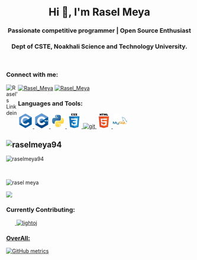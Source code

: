 
<h1 align="center">Hi 👋, I'm Rasel Meya</h1>
<h3 align="center">Passionate competitive programmer | Open Source Enthusiast</h3>
<h3 align="center" >Dept of CSTE, Noakhali Science and Technology University.</h3>
<br>
<h3 align="left">Connect with me:</h3>
<p align="left">
 <a href="https://linkedin.com/in/raselmeya" target="blank"> <img align="left" alt="Rasel's Linkdein" width="32px" src="https://cdn.jsdelivr.net/npm/simple-icons@v5/icons/linkedin.svg" />
</a>
<a href="https://www.codechef.com/users/rasel_mia" target="blank"><img align="center" src="https://cdn.jsdelivr.net/npm/simple-icons@3.1.0/icons/codechef.svg" alt="Rasel_Meya" height="30" width="40" /></a>
<a href="https://codeforces.com/profile/RASEL_MEYA" target="blank"><img align="center" src="https://cdn.jsdelivr.net/npm/simple-icons@3.0.1/icons/codeforces.svg" alt="Rasel_Meya" height="30" width="40" /></a>
</p>

<h3 align="left">Languages and Tools:</h3>
<p align="left"> <a href="https://www.cprogramming.com/" target="_blank"> <img src="https://raw.githubusercontent.com/devicons/devicon/master/icons/c/c-original.svg" alt="c" width="40" height="40"/> </a> <a href="https://www.w3schools.com/cpp/" target="_blank"> <img src="https://raw.githubusercontent.com/devicons/devicon/master/icons/cplusplus/cplusplus-original.svg" alt="cplusplus" width="40" height="40"/> </a>
  <a href="https://www.w3schools.com/python/" target="_blank"> <img src="https://raw.githubusercontent.com/devicons/devicon/master/icons/python/python-original.svg" alt="python" width="40" height="40"/> </a><a href="https://www.w3schools.com/css/" target="_blank"> <img src="https://raw.githubusercontent.com/devicons/devicon/master/icons/css3/css3-original-wordmark.svg" alt="css3" width="40" height="40"/> </a> <a href="https://git-scm.com/" target="_blank"> <img src="https://www.vectorlogo.zone/logos/git-scm/git-scm-icon.svg" alt="git" width="40" height="40"/> </a> <a href="https://www.w3.org/html/" target="_blank"> <img src="https://raw.githubusercontent.com/devicons/devicon/master/icons/html5/html5-original-wordmark.svg" alt="html5" width="40" height="40"/> </a> <a href="https://www.mysql.com/" target="_blank"> <img src="https://raw.githubusercontent.com/devicons/devicon/master/icons/mysql/mysql-original-wordmark.svg" alt="mysql" width="40" height="40"/> </a> </p>
<h2><img align="" src="https://github-readme-stats.vercel.app/api?username=raselmeya94&show_icons=true&&theme=radical" alt="raselmeya94" /></h2>
<p><img align="" src="https://github-readme-stats.vercel.app/api/top-langs?username=raselmeya94&show_icons=true&locale=en&layout=compact" alt="raselmeya94" /></p><br>
<p><img align="center" src="https://github-readme-streak-stats.herokuapp.com/?user=raselmeya94&" alt="rasel meya" /></p>
<p><img align="center" src="https://github-profile-trophy.vercel.app/?username=raselmeya94&theme=dracula"/></p>
<h3 align=" ">Currently Contributing:</h3>
&nbsp;&nbsp;&nbsp;&nbsp;&nbsp;&nbsp;<a href="https://github.com/lightoj-dev/problem-tutorials" target="_blank"> <img src="https://static.lightoj.com/assets/loj-logo-inverted.png" alt="lightoj" width="60" height="30"/><br>
 <h3 align=" ">OverAll:</h3>

![GitHub metrics](https://metrics.lecoq.io/raselmeya94)

